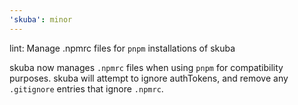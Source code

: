 ```yaml
---
'skuba': minor
---
```


lint: Manage .npmrc files for `pnpm` installations of skuba

skuba now manages `.npmrc` files when using `pnpm` for compatibility purposes.
skuba will attempt to ignore authTokens, and remove any `.gitignore` entries that ignore `.npmrc`.
